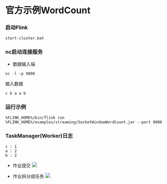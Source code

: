 # 官方示例WordCount

### 启动Flink
```aidl
start-cluster.bat
```
### nc启动连接服务
- 数据输入端
```aidl
nc -l -p 9000
```
输入数据
```aidl
c b a a b
```

### 运行示例
```aidl
%FLINK_HOME%/bin/flink run %FLINK_HOME%/examples/streaming/SocketWindowWordCount.jar --port 9000
```

### TaskManager(Worker)日志
```aidl
c : 1
a : 2
b : 2
```
- 作业提交
[![](https://opensourceteams.github.io/flink-example-all/flink-example-official/n_001_example_socketWindowWordCount/md/image/overview.png)](https://opensourceteams.github.io/flink-example-all/flink-example-official/n_001_example_socketWindowWordCount/md/image/overview.png)

- 作业拆分成任务
[![](https://opensourceteams.github.io/flink-example-all//flink-example-official/n_001_example_socketWindowWordCount/md/image/overview.png)]()

